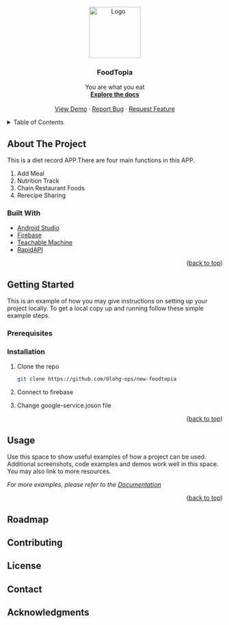 <div id="top"></div>

<!-- PROJECT LOGO -->
<br />
<div align="center">
  <a href="https://github.com/github_username/repo_name">
    <img src="https://github.com/Ulohg-ops/new-foodtopia/blob/main/readme_photo/foodtopia_logo.png" alt="Logo" width="120" height="120">
  </a>

<h3 align="center">FoodTopia</h3>

  <p align="center">
    You are what you eat
    <br />
    <a href="https://github.com/Ulohg-ops/new-foodtopia"><strong>Explore the docs</strong></a>
    <br />
    <br />
    <a href="https://github.com/Ulohg-ops/new-foodtopia">View Demo</a>
    ·
    <a href="https://github.com/Ulohg-ops/new-foodtopia/issues">Report Bug</a>
    ·
    <a href="https://github.com/Ulohg-ops/new-foodtopia">Request Feature</a>
  </p>
</div>



<!-- TABLE OF CONTENTS -->
<details>
  <summary>Table of Contents</summary>
  <ol>
    <li>
      <a href="#about-the-project">About The Project</a>
      <ul>
        <li><a href="#built-with">Built With</a></li>
      </ul>
    </li>
    <li>
      <a href="#getting-started">Getting Started</a>
      <ul>
        <li><a href="#prerequisites">Prerequisites</a></li>
        <li><a href="#installation">Installation</a></li>
      </ul>
    </li>
    <li><a href="#usage">Usage</a></li>
    <li><a href="#roadmap">Roadmap</a></li>
    <li><a href="#contributing">Contributing</a></li>
    <li><a href="#license">License</a></li>
    <li><a href="#contact">Contact</a></li>
    <li><a href="#acknowledgments">Acknowledgments</a></li>
  </ol>
</details>



<!-- ABOUT THE PROJECT -->
## About The Project
This is a diet record APP.There are four main functions in this APP.
1. Add Meal
2. Nutrition Track 
3. Chain Restaurant Foods 
4. Rerecipe Sharing


### Built With

* [Android Studio](https://developer.android.com)
* [Firebase](https://firebase.google.com/)
* [Teachable Machine](https://teachablemachine.withgoogle.com/)
* [RapidAPI](https://rapidapi.com/)
<p align="right">(<a href="#top">back to top</a>)</p>



<!-- GETTING STARTED -->
## Getting Started

This is an example of how you may give instructions on setting up your project locally.
To get a local copy up and running follow these simple example steps.

### Prerequisites

### Installation

1. Clone the repo
   ```sh
   git clone https://github.com/Ulohg-ops/new-foodtopia
   ```
2. Connect to firebase 

3. Change google-service.joson file 

<p align="right">(<a href="#top">back to top</a>)</p>



<!-- USAGE EXAMPLES -->
## Usage

Use this space to show useful examples of how a project can be used. Additional screenshots, code examples and demos work well in this space. You may also link to more resources.

_For more examples, please refer to the [Documentation](https://example.com)_

<p align="right">(<a href="#top">back to top</a>)</p>



<!-- ROADMAP -->
## Roadmap
## Contributing
## License
## Contact
## Acknowledgments

